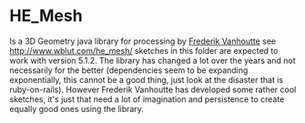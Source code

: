 # HE_Mesh

Is a 3D Geometry java library for processing by [Frederik Vanhoutte](http://www.wblut.com/) see http://www.wblut.com/he_mesh/ sketches in this folder are expected to work with version 5.1.2. The library has changed a lot over the years and not necessarily for the better (dependencies seem to be expanding exponentially, this cannot be a good thing, just look at the disaster that is ruby-on-rails). However Frederik Vanhoutte has developed some rather cool sketches, it's just that need a lot of imagination and persistence to create equally good ones using the library.
